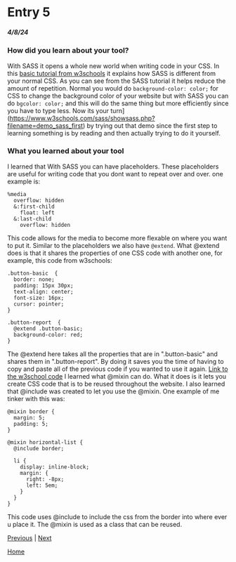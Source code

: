 # Entry 5
##### 4/8/24

### How did you learn about your tool?
With SASS it opens a whole new world when writing code in your CSS. In this [basic tutorial from w3schools](https://www.w3schools.com/sass/) it explains how SASS is different from your normal CSS. As you can see from the SASS tutorial it helps reduce the amount of repetition. Normal you would do `background-color: color;` for CSS to change the background color of your website but with SASS you can do `bgcolor: color;` and this will do the same thing but more efficiently since you have to type less. Now its your turn](https://www.w3schools.com/sass/showsass.php?filename=demo_sass_first) by trying out that demo since the first step to learning something is by reading and then actually trying to do it yourself. 

### What you learned about your tool
I learned that With SASS you can have placeholders. These placeholders are useful for writing code that you dont want to repeat over and over. one example is:
```
%media
  overflow: hidden
  &:first-child
    float: left
  &:last-child
    overflow: hidden
```
This code allows for the media to become more flexable on where you want to put it.
Similar to the placeholders we also have `@extend`.
What @extend does is that it shares the properties of one CSS code with another one, for example, this code from w3schools:
```
.button-basic  {
  border: none;
  padding: 15px 30px;
  text-align: center;
  font-size: 16px;
  cursor: pointer;
}

.button-report  {
  @extend .button-basic;
  background-color: red;
}
```
The @extend here takes all the properties that are in ".button-basic" and shares them in ".button-report". By doing it saves you the time of having to copy and paste all of the previous code if you wanted to use it again. [Link to the w3school code](https://www.w3schools.com/sass/sass_extend.php) 
I learned what @mixin can do. What it does is it lets you create CSS code that is to be reused throughout the website. I also learned that @include was created to let you use the @mixin. One example of me tinker with this was:
```
@mixin border {
  margin: 5;
  padding: 5;
}

@mixin horizontal-list {
  @include border;

  li {
    display: inline-block;
    margin: {
      right: -8px;
      left: 5em;
    }
  }
}
```
This code uses @include to include the css from the border into where ever u place it. The @mixin is used as a class that can be reused. 



[Previous](entry04.md) | [Next](entry06.md)

[Home](../README.md)
